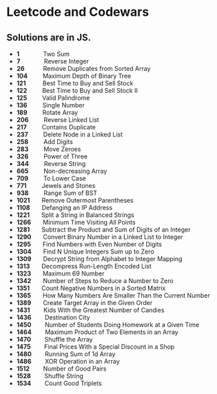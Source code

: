 # Leetcode and Codewars

## Solutions are in JS.


* **1**	    &nbsp; &nbsp; &nbsp; &nbsp; &nbsp;  &nbsp; &nbsp;Two Sum
* **7**	    &nbsp; &nbsp; &nbsp; &nbsp; &nbsp;  &nbsp; &nbsp;Reverse Integer
* **26**	  &nbsp; &nbsp; &nbsp; &nbsp; &nbsp; Remove Duplicates from Sorted Array
* **104**	  &nbsp; &nbsp; &nbsp; &nbsp; Maximum Depth of Binary Tree
* **121**	  &nbsp; &nbsp; &nbsp; &nbsp; &nbsp;Best Time to Buy and Sell Stock
* **122**	  &nbsp; &nbsp; &nbsp; &nbsp; Best Time to Buy and Sell Stock II
* **125**	  &nbsp; &nbsp; &nbsp; &nbsp; Valid Palindrome
* **136**   &nbsp; &nbsp; &nbsp; &nbsp; Single Number   
* **189**   &nbsp; &nbsp; &nbsp; &nbsp; Rotate Array
* **206**	  &nbsp; &nbsp; &nbsp; &nbsp; Reverse Linked List
* **217**	  &nbsp; &nbsp; &nbsp; &nbsp; Contains Duplicate
* **237**	  &nbsp; &nbsp; &nbsp; &nbsp; Delete Node in a Linked List
* **258**	  &nbsp; &nbsp; &nbsp; &nbsp; Add Digits 	
* **283**	  &nbsp; &nbsp; &nbsp; &nbsp; Move Zeroes
* **326**	  &nbsp; &nbsp; &nbsp; &nbsp; Power of Three 	
* **344**	  &nbsp; &nbsp; &nbsp; &nbsp; Reverse String   		    			
* **665**	  &nbsp; &nbsp; &nbsp; &nbsp; Non-decreasing Array  
* **709**	  &nbsp; &nbsp; &nbsp; &nbsp; To Lower Case   		  		 		
* **771**	  &nbsp; &nbsp; &nbsp; &nbsp; Jewels and Stones    
* **938**	  &nbsp; &nbsp; &nbsp; &nbsp;  Range Sum of BST		
* **1021**	&nbsp; &nbsp;   &nbsp; Remove Outermost Parentheses	  			
* **1108**	&nbsp; &nbsp;   &nbsp; Defanging an IP Address
* **1221**  &nbsp; &nbsp;   &nbsp; Split a String in Balanced Strings
* **1266**  &nbsp; &nbsp;   &nbsp; Minimum Time Visiting All Points
* **1281**  &nbsp; &nbsp;   &nbsp; Subtract the Product and Sum of Digits of an Integer
* **1290**	&nbsp; &nbsp;   &nbsp; Convert Binary Number in a Linked List to Integer
* **1295**	&nbsp; &nbsp;   &nbsp; Find Numbers with Even Number of Digits    		
* **1304**	&nbsp; &nbsp;   &nbsp; Find N Unique Integers Sum up to Zero  
* **1309**	&nbsp; &nbsp;   &nbsp; Decrypt String from Alphabet to Integer Mapping
* **1313**	&nbsp; &nbsp;   &nbsp; Decompress Run-Length Encoded List
* **1323**	&nbsp; &nbsp;   &nbsp; Maximum 69 Number
* **1342**	&nbsp; &nbsp;   &nbsp; Number of Steps to Reduce a Number to Zero
* **1351**	&nbsp; &nbsp;   &nbsp; Count Negative Numbers in a Sorted Matrix 	
* **1365**  &nbsp; &nbsp;   &nbsp; How Many Numbers Are Smaller Than the Current Number
* **1389**  &nbsp; &nbsp;   &nbsp; Create Target Array in the Given Order
* **1431**	&nbsp; &nbsp;   &nbsp; &nbsp;Kids With the Greatest Number of Candies
* **1436**	&nbsp; &nbsp;   &nbsp; &nbsp;Destination City
* **1450**	&nbsp; &nbsp;   &nbsp; &nbsp;Number of Students Doing Homework at a Given Time
* **1464**	&nbsp; &nbsp;   &nbsp; &nbsp;Maximum Product of Two Elements in an Array
* **1470**	&nbsp; &nbsp;   &nbsp; &nbsp;Shuffle the Array
* **1475**	&nbsp; &nbsp;   &nbsp; &nbsp;Final Prices With a Special Discount in a Shop
* **1480**	&nbsp; &nbsp;   &nbsp; &nbsp;Running Sum of 1d Array
* **1486**	&nbsp; &nbsp;   &nbsp; &nbsp;XOR Operation in an Array
* **1512**	&nbsp; &nbsp;   &nbsp; &nbsp;Number of Good Pairs
* **1528**	&nbsp; &nbsp;   &nbsp; &nbsp;Shuffle String
* **1534**	&nbsp; &nbsp;   &nbsp; &nbsp;Count Good Triplets    

